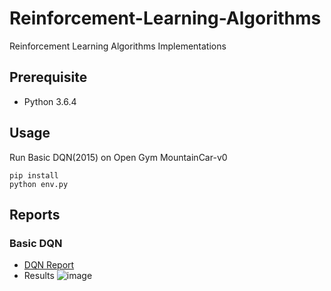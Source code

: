 # Reinforcement-Learning-Algorithms
Reinforcement Learning Algorithms Implementations

## Prerequisite
- Python 3.6.4

## Usage

Run Basic DQN(2015) on Open Gym MountainCar-v0
```
pip install
python env.py
```

## Reports

### Basic DQN
- [DQN Report](https://github.com/Sirius207/Reinforcement-Learning-Algorithms/blob/master/report.pdf)
- Results
![image](https://user-images.githubusercontent.com/7900936/41274700-faa4072e-6e50-11e8-9d94-674b412bed6c.png)

